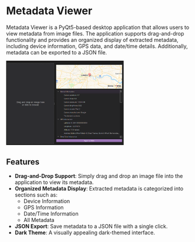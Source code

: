 # Metadata Viewer

Metadata Viewer is a PyQt5-based desktop application that allows users to view metadata from image files. The application supports drag-and-drop functionality and provides an organized display of extracted metadata, including device information, GPS data, and date/time details. Additionally, metadata can be exported to a JSON file.

[<img src="https://github.com/calinux-py/metadata_viewer/blob/main/Metadata%20Viewer/poc.png?raw=true" alt="UniUI" width="63%">](https://github.com/calinux-py/metadata_viewer/blob/main/Metadata%20Viewer/poc.png?raw=true)

## Features

- **Drag-and-Drop Support**: Simply drag and drop an image file into the application to view its metadata.
- **Organized Metadata Display**: Extracted metadata is categorized into sections such as:
  - Device Information
  - GPS Information
  - Date/Time Information
  - All Metadata
- **JSON Export**: Save metadata to a JSON file with a single click.
- **Dark Theme**: A visually appealing dark-themed interface.
